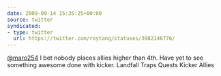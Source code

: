 ```yaml
---
date: 2009-09-14 15:35:25+00:00
source: twitter
syndicated:
- type: twitter
  url: https://twitter.com/roytang/statuses/3982146776/
---
```


[@maro254](https://twitter.com/maro254/) I bet nobody places allies higher than 4th. Have yet to see something awesome done with kicker. Landfall Traps Quests Kicker Allies